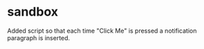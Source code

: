 # sandbox

Added script so that each time "Click Me" is pressed a notification paragraph is inserted.
